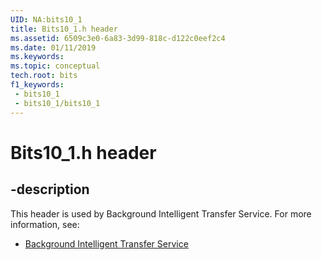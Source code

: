 ```yaml
---
UID: NA:bits10_1
title: Bits10_1.h header
ms.assetid: 6509c3e0-6a83-3d99-818c-d122c0eef2c4
ms.date: 01/11/2019
ms.keywords: 
ms.topic: conceptual
tech.root: bits
f1_keywords:
 - bits10_1
 - bits10_1/bits10_1
---
```


# Bits10_1.h header


## -description

This header is used by Background Intelligent Transfer Service. For more information, see:

- [Background Intelligent Transfer Service](../_bits/index.md)

